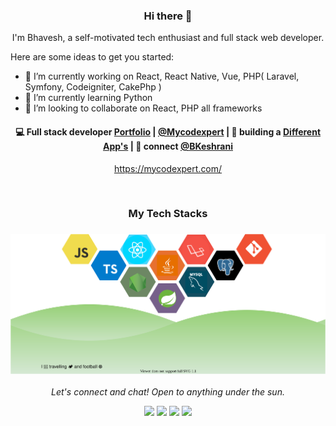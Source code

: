 
<h3 align="center"> Hi there 👋</h3>

<p align="center">
I'm Bhavesh, a self-motivated tech enthusiast and full stack web developer.
</p>

Here are some ideas to get you started:

- 🔭 I’m currently working on React, React Native, Vue, PHP( Laravel, Symfony, Codeigniter, CakePhp )
- 🌱 I’m currently learning Python
- 👯 I’m looking to collaborate on React, PHP all frameworks

<h4 align="center">
💻 Full stack developer <a href="https://bhaveshk.mycodexpert.com/">Portfolio</a> | <a href="https://github.com/Mycodexpert">@Mycodexpert</a> | 🌱 building a <a href="https://github.com/bhaveshkeshrani">Different App's</a> | 💬 connect <a href="https://twitter.com/BKeshrani">@BKeshrani</a>
</h4>
<p  align="center">
<a href="https://mycodexpert.com/">https://mycodexpert.com/</a>
</p>

<br/>
<h3 align="center">
My Tech Stacks
</h3>

<h3 align="center">
<img src="https://raw.githubusercontent.com/bhaveshkeshrani/bhaveshkeshrani/master/assets/stack-hills.svg" alt="stacks"/>
</h3>

<p align="center">
  <i>Let's connect and chat! Open to anything under the sun.</i>

  <p align="center">
    <a href="https://twitter.com/BKeshrani" alt="Twitter"><img src="https://raw.githubusercontent.com/jayehernandez/jayehernandez/3f5402efef9a0ae89211a6e04609558e862ca616/readme/twitter-fill.svg"></a>
    <a href="https://www.linkedin.com/in/bhavesh-kesharani/" alt="Linkedin"><img src="https://raw.githubusercontent.com/jayehernandez/jayehernandez/3f5402efef9a0ae89211a6e04609558e862ca616/readme/linkedin-fill.svg"></a>
    <a href="mailto:bhaveshkeshrani10@gmail.com" alt="Contact me"><img src="https://raw.githubusercontent.com/jayehernandez/jayehernandez/3f5402efef9a0ae89211a6e04609558e862ca616/readme/mail-fill.svg"></a>
    <a href="https://mycodexpert.com/" alt="My site"><img src="https://raw.githubusercontent.com/jayehernandez/jayehernandez/3f5402efef9a0ae89211a6e04609558e862ca616/readme/external-link-line.svg"></a>
  </p>
</p>
